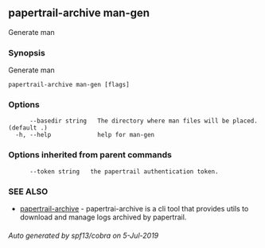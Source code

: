 ## papertrail-archive man-gen

Generate man

### Synopsis

Generate man

```
papertrail-archive man-gen [flags]
```

### Options

```
      --basedir string   The directory where man files will be placed. (default .)
  -h, --help             help for man-gen
```

### Options inherited from parent commands

```
      --token string   the papertrail authentication token.
```

### SEE ALSO

* [papertrail-archive](papertrail-archive.md)	 - papertrai-archive is a cli tool that provides utils to download and manage logs archived by papertrail.

###### Auto generated by spf13/cobra on 5-Jul-2019
